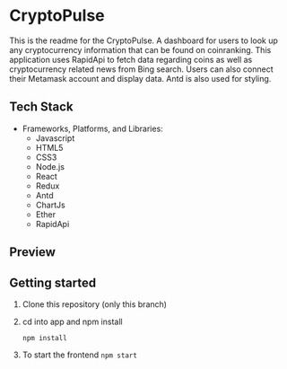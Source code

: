 # CryptoPulse

This is the readme for the CryptoPulse. A dashboard for users to look up any cryptocurrency information that can be found on coinranking. This application uses RapidApi to fetch data regarding coins as well as cryptocurrency related news from Bing search. Users can also connect their Metamask account and display data. Antd is also used for styling.

## Tech Stack

- Frameworks, Platforms, and Libraries:
  - Javascript
  - HTML5
  - CSS3
  - Node.js
  - React
  - Redux
  - Antd
  - ChartJs
  - Ether
  - RapidApi

## Preview

## Getting started

1. Clone this repository (only this branch)

2. cd into app and npm install

   ```
   npm install
   ```

3. To start the frontend `npm start`
